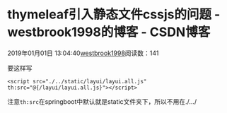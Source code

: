 # thymeleaf引入静态文件cssjs的问题 - westbrook1998的博客 - CSDN博客





2019年01月01日 13:04:40[westbrook1998](https://me.csdn.net/westbrook1998)阅读数：141








要这样写

```
<script src="./../static/layui/layui.all.js" th:src="@{/layui/layui.all.js}"></script>
```

注意`th:src`在springboot中默认就是static文件夹下，所以不用在./…/



